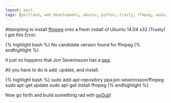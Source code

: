 ```yaml
---
layout: post
tags: [portland, web development, ubuntu, python, trusty, ffmpeg, audio]
---
```


Attempting to install [ffmpeg](http://ffmpeg.org/) onto a fresh install of Ubuntu 14.04 x32 (Trusty)
I got this Error:

{% highlight bash %}
No candidate version found for ffmpeg
{% endhighlight %}

It just so happens that Jon Severinsson has a [ppa](https://launchpad.net/~jon-severinsson/+archive/ffmpeg).

All you have to do is add, update, and install.

{% highlight bash %}
sudo add-apt-repository ppa:jon-severinsson/ffmpeg
sudo apt-get update
sudo apt-get install ffmpeg
{% endhighlight %}

Now go forth and build something rad with [pyDub](http://pydub.com/)!